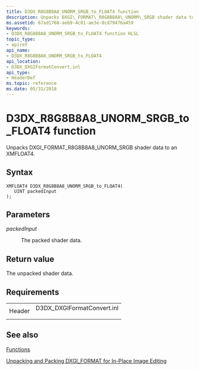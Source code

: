 ```yaml
---
title: D3DX_R8G8B8A8_UNORM_SRGB_to_FLOAT4 function
description: Unpacks DXGI\_FORMAT\_R8G8B8A8\_UNORM\_SRGB shader data to an XMFLOAT4. | D3DX_R8G8B8A8_UNORM_SRGB_to_FLOAT4 function
ms.assetid: 67ad1768-aeb9-4c01-ae3e-0cd79476a459
keywords:
- D3DX_R8G8B8A8_UNORM_SRGB_to_FLOAT4 function HLSL
topic_type:
- apiref
api_name:
- D3DX_R8G8B8A8_UNORM_SRGB_to_FLOAT4
api_location:
- D3DX_DXGIFormatConvert.inl
api_type:
- HeaderDef
ms.topic: reference
ms.date: 05/31/2018
---
```


# D3DX\_R8G8B8A8\_UNORM\_SRGB\_to\_FLOAT4 function

Unpacks DXGI\_FORMAT\_R8G8B8A8\_UNORM\_SRGB shader data to an XMFLOAT4.

## Syntax

``` syntax
XMFLOAT4 D3DX_R8G8B8A8_UNORM_SRGB_to_FLOAT4(
   UINT packedInput
);
```

## Parameters

<dl> <dt>

*packedInput* 
</dt> <dd>

The packed shader data.

</dd> </dl>

## Return value

The unpacked shader data.

## Requirements



|                   |                                                                                                        |
|-------------------|--------------------------------------------------------------------------------------------------------|
| Header<br/> | <dl> <dt>D3DX\_DXGIFormatConvert.inl</dt> </dl> |



## See also

<dl> <dt>

[Functions](format-conversion-functions.md)
</dt> <dt>

[Unpacking and Packing DXGI\_FORMAT for In-Place Image Editing](dx-graphics-hlsl-unpacking-packing-dxgi-format.md)
</dt> </dl>

 

 





